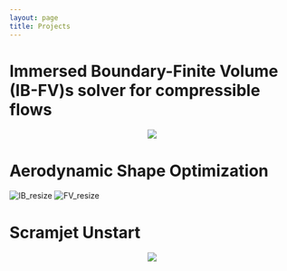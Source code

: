 ```yaml
---
layout: page
title: Projects
---
```


# Immersed Boundary-Finite Volume (IB-FV)s solver for compressible flows

<p align="center">
<img src="https://user-images.githubusercontent.com/34644464/108244406-88402080-7192-11eb-9bfc-60ada4e3d62f.gif">
</p>


# Aerodynamic Shape Optimization

![IB_resize](https://user-images.githubusercontent.com/34644464/108243816-db65a380-7191-11eb-87ae-7eb40e182c92.gif)
![FV_resize](https://user-images.githubusercontent.com/34644464/108243889-eddfdd00-7191-11eb-8ebc-6c92b30d9415.gif)

# Scramjet Unstart

<p align="center">
<img src="https://user-images.githubusercontent.com/34644464/108244778-ea992100-7192-11eb-82e4-5e0a50b2908c.gif">
</p>
